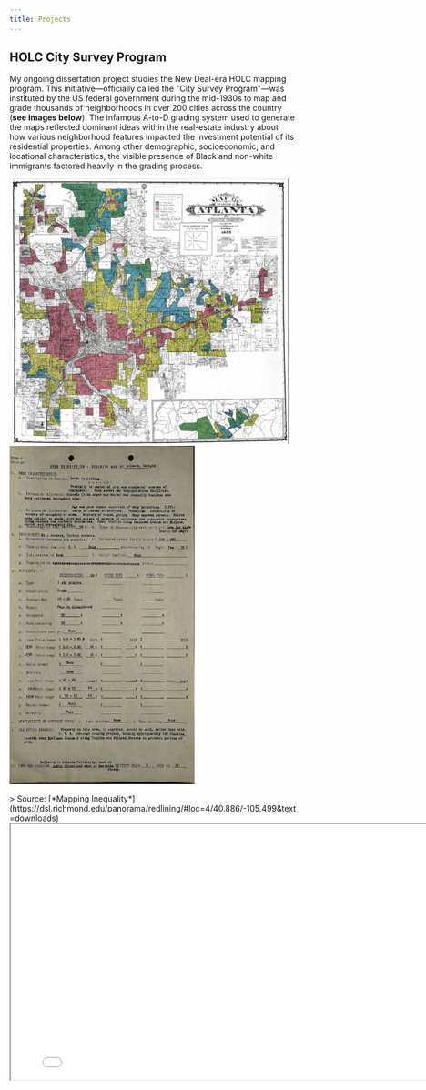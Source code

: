 ```yaml
---
title: Projects
---
```


## HOLC City Survey Program
My ongoing dissertation project studies the New Deal-era HOLC mapping program. This initiative&mdash;officially called the "City Survey Program"&mdash;was instituted by the US federal government during the mid-1930s to map and grade thousands of neighborhoods in over 200 cities across the country (**see images below**). The infamous A-to-D grading system used to generate the maps reflected dominant ideas within the real-estate industry about how various neighborhood features impacted the investment potential of its residential properties. Among other demographic, socioeconomic, and locational characteristics, the visible presence of Black and non-white immigrants factored heavily in the grading process.

<p float="left">
  <img src="/HOLC/ATLHOLC.jpg" width="490"  title="Atlanta HOLC Map" />
  <img src="/HOLC/ATLADS.jpg" width="325" title="Sample 'Area Description' Sheet" />
</p>
> Source: [*Mapping Inequality*](https://dsl.richmond.edu/panorama/redlining/#loc=4/40.886/-105.499&text=downloads)



<iframe
    width="800"
    height="450"
    src="/holc_map.html" >
</iframe>
